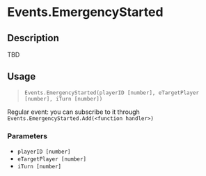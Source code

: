 # Events.EmergencyStarted
## Description
TBD

## Usage
> `Events.EmergencyStarted(playerID [number], eTargetPlayer [number], iTurn [number])`

Regular event: you can subscribe to it through `Events.EmergencyStarted.Add(<function handler>)`

### Parameters
- `playerID [number]`
- `eTargetPlayer [number]`
- `iTurn [number]`